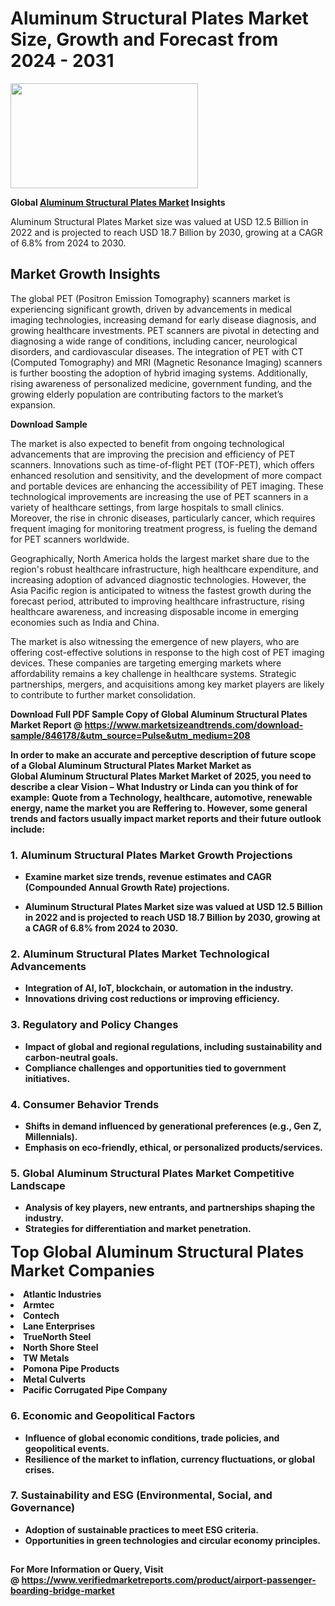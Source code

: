<H1>Aluminum Structural Plates Market Size, Growth and Forecast from 2024 - 2031</H1><img class="aligncenter size-medium wp-image-584254" src="https://thirdeyenews.in/wp-content/uploads/2024/09/Global-Market-Research-300x168.jpeg" alt="" width="300" height="168" /><p><strong>Global&nbsp;<a href="https://www.marketsizeandtrends.com/download-sample/846178/&amp;utm_source=Pulse&amp;utm_medium=208">Aluminum Structural Plates Market</a> Insights</strong></p><p>Aluminum Structural Plates Market size was valued at USD 12.5 Billion in 2022 and is projected to reach USD 18.7 Billion by 2030, growing at a CAGR of 6.8% from 2024 to 2030.</p><p><h2>Market Growth Insights</h2> <p>The global PET (Positron Emission Tomography) scanners market is experiencing significant growth, driven by advancements in medical imaging technologies, increasing demand for early disease diagnosis, and growing healthcare investments. PET scanners are pivotal in detecting and diagnosing a wide range of conditions, including cancer, neurological disorders, and cardiovascular diseases. The integration of PET with CT (Computed Tomography) and MRI (Magnetic Resonance Imaging) scanners is further boosting the adoption of hybrid imaging systems. Additionally, rising awareness of personalized medicine, government funding, and the growing elderly population are contributing factors to the market’s expansion.</p> <p><strong>Download Sample</strong></p> <p>The market is also expected to benefit from ongoing technological advancements that are improving the precision and efficiency of PET scanners. Innovations such as time-of-flight PET (TOF-PET), which offers enhanced resolution and sensitivity, and the development of more compact and portable devices are enhancing the accessibility of PET imaging. These technological improvements are increasing the use of PET scanners in a variety of healthcare settings, from large hospitals to small clinics. Moreover, the rise in chronic diseases, particularly cancer, which requires frequent imaging for monitoring treatment progress, is fueling the demand for PET scanners worldwide.</p> <p>Geographically, North America holds the largest market share due to the region's robust healthcare infrastructure, high healthcare expenditure, and increasing adoption of advanced diagnostic technologies. However, the Asia Pacific region is anticipated to witness the fastest growth during the forecast period, attributed to improving healthcare infrastructure, rising healthcare awareness, and increasing disposable income in emerging economies such as India and China.</p> <p>The market is also witnessing the emergence of new players, who are offering cost-effective solutions in response to the high cost of PET imaging devices. These companies are targeting emerging markets where affordability remains a key challenge in healthcare systems. Strategic partnerships, mergers, and acquisitions among key market players are likely to contribute to further market consolidation.</p> <p><strong></p><p><span class=""><strong>Download Full PDF Sample Copy of Global Aluminum Structural Plates Market Report</strong> @ <a href="https://www.marketsizeandtrends.com/download-sample/846178/&amp;utm_source=Pulse&amp;utm_medium=208" target="_blank">https://www.marketsizeandtrends.com/download-sample/846178/&amp;utm_source=Pulse&amp;utm_medium=208</a></span></p><p>In order to make an accurate and perceptive description of future scope of a Global&nbsp;Aluminum Structural Plates Market Market as Global&nbsp;Aluminum Structural Plates Market Market of 2025, you need to describe a clear Vision &ndash; What Industry or Linda can you think of for example: Quote from a Technology, healthcare, automotive, renewable energy, name the market you are Reffering to. However, some general trends and factors usually impact market reports and their future outlook include:</p><h3>1.&nbsp;<strong>Aluminum Structural Plates Market Growth Projections</strong></h3><ul><li>Examine market size trends, revenue estimates and CAGR (Compounded Annual Growth Rate) projections.</li><li><p>Aluminum Structural Plates Market size was valued at USD 12.5 Billion in 2022 and is projected to reach USD 18.7 Billion by 2030, growing at a CAGR of 6.8% from 2024 to 2030.</p></li></ul><h3>2.&nbsp;<strong>Aluminum Structural Plates Market Technological Advancements</strong></h3><ul><li>Integration of AI, IoT, blockchain, or automation in the industry.</li><li>Innovations driving cost reductions or improving efficiency.</li></ul><h3>3.&nbsp;<strong>Regulatory and Policy Changes</strong></h3><ul><li>Impact of global and regional regulations, including sustainability and carbon-neutral goals.</li><li>Compliance challenges and opportunities tied to government initiatives.</li></ul><h3>4.&nbsp;<strong>Consumer Behavior Trends</strong></h3><ul><li>Shifts in demand influenced by generational preferences (e.g., Gen Z, Millennials).</li><li>Emphasis on eco-friendly, ethical, or personalized products/services.</li></ul><h3>5.&nbsp;<strong>Global Aluminum Structural Plates Market Competitive Landscape</strong></h3><ul><li>Analysis of key players, new entrants, and partnerships shaping the industry.</li><li>Strategies for differentiation and market penetration.</li></ul><p data-pm-slice="1 1 []"><span style="color: inherit; font-family: inherit; font-size: 25px;">Top Global Aluminum Structural Plates Market Companies</span></p><div class="" data-test-id=""><p><li>Atlantic Industries</li><li> Armtec</li><li> Contech</li><li> Lane Enterprises</li><li> TrueNorth Steel</li><li> North Shore Steel</li><li> TW Metals</li><li> Pomona Pipe Products</li><li> Metal Culverts</li><li> Pacific Corrugated Pipe Company</li></p></div><h3>6.&nbsp;<strong>Economic and Geopolitical Factors</strong></h3><ul><li>Influence of global economic conditions, trade policies, and geopolitical events.</li><li>Resilience of the market to inflation, currency fluctuations, or global crises.</li></ul><h3>7.&nbsp;<strong>Sustainability and ESG (Environmental, Social, and Governance)</strong></h3><ul><li>Adoption of sustainable practices to meet ESG criteria.</li><li>Opportunities in green technologies and circular economy principles.</li></ul><h2><strong style="font-size: 14px;">For More Information or Query, Visit @&nbsp;</strong><a style="background-color: #ffffff; font-size: 14px;" href="https://www.marketsizeandtrends.com/report/aluminum-structural-plates-market/" target="_blank">https://www.verifiedmarketreports.com/product/airport-passenger-boarding-bridge-market</a></h2>

